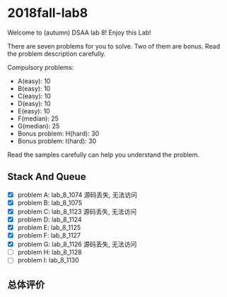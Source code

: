 # 2018fall-lab8

Welcome to (autumn) DSAA lab 8! Enjoy this Lab!

There are seven problems for you to solve. Two of them are bonus. Read the problem description carefully.

Compulsory problems:

+ A(easy): 10
+ B(easy): 10
+ C(easy): 10
+ D(easy): 10
+ E(easy): 10
+ F(median): 25
+ G(median): 25
+ Bonus problem: H(hard): 30
+ Bonus problem: I(hard): 30

Read the samples carefully can help you understand the problem.

## Stack And Queue

+ [x] problem A: lab_8_1074 源码丢失, 无法访问
+ [x] problem B: lab_8_1075
+ [x] problem C: lab_8_1123 源码丢失, 无法访问
+ [x] problem D: lab_8_1124
+ [x] problem E: lab_8_1125
+ [x] problem F: lab_8_1127
+ [x] problem G: lab_8_1126 源码丢失, 无法访问
+ [ ] problem H: lab_8_1128
+ [ ] problem I: lab_8_1130

## 总体评价

